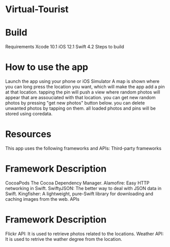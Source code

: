 # Virtual-Tourist

# Build
Requirements
Xcode 10.1
iOS 12.1
Swift 4.2
Steps to build

# How to use the app
Launch the app using your phone or iOS Simulator
A map is shown where you can long press the location you want, which will make the app add a pin at that location.
tapping the pin will push a view where random photos will appear that are assouciated with that location.
you can get new random photos by pressing "get new photos" button below.
you can delete unwanted photos by tapping on them.
all loaded photos and pins will be stored using coredata.
# Resources
This app uses the following frameworks and APIs:
Third-party frameworks
# Framework	Description
CocoaPods	The Cocoa Dependency Manager.
Alamofire:	Easy HTTP networking in Swift.
SwiftyJSON:	The better way to deal with JSON data in Swift.
Kingfisher:	A lightweight, pure-Swift library for downloading and caching images from the web.
APIs
# Framework	Description
Flickr API:	It is used to retrieve photos related to the locations.
Weather API: It is used to retrive the wather degree from the location.
